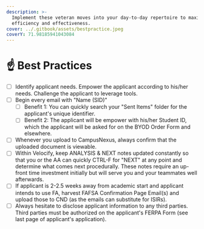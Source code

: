 ```yaml
---
description: >-
  Implement these veteran moves into your day-to-day repertoire to maximize your
  efficiency and effectiveness.
cover: ../.gitbook/assets/bestpractice.jpeg
coverY: 71.98185941043084
---
```


# ☝ Best Practices



* [ ] Identify applicant needs.  Empower the applicant according to his/her needs.  Challenge the applicant to leverage tools.
* [ ] Begin every email with "Name (SID)"
  * [ ] Benefit 1: You can quickly search your "Sent Items" folder for the applicant's unique identifier.
  * [ ] Benefit 2: The applicant will be empower with his/her Student ID, which the applicant will be asked for on the BYOD Order Form and elsewhere.
* [ ] Whenever you upload to CampusNexus, always confirm that the uploaded document is viewable.
* [ ] Within Velocify, keep ANALYSIS & NEXT notes updated constantly so that you or the AA can quickly CTRL-F for "NEXT" at any point and determine what comes next procedurally.  These notes require an up-front time investment initially but will serve you and your teammates well afterwards.
* [ ] If applicant is 2-2.5 weeks away from academic start and applicant intends to use FA, harvest FAFSA Confirmation Page Email(s) and upload those to CND (as the emails can substitute for ISIRs).
* [ ] Always hesitate to disclose applicant information to any third parties.  Third parties must be authorized on the applicant's FERPA Form (see last page of applicant's application).

|   |
| - |


